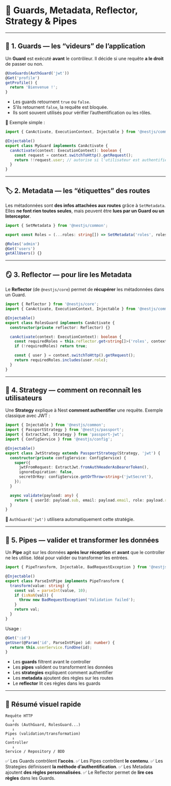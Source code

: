 # 🧭 Guards, Metadata, Reflector, Strategy & Pipes

---

## 🔐 1. Guards — les “videurs” de l’application

Un **Guard** est exécuté **avant** le contrôleur.
Il décide si une requête **a le droit** de passer ou non.

```ts
@UseGuards(AuthGuard('jwt'))
@Get('profile')
getProfile() {
  return 'Bienvenue !';
}
```

* Les guards retournent `true` ou `false`.
* S’ils retournent `false`, la requête est bloquée.
* Ils sont souvent utilisés pour vérifier l’authentification ou les rôles.

📌 Exemple simple :

```ts
import { CanActivate, ExecutionContext, Injectable } from '@nestjs/common';

@Injectable()
export class MyGuard implements CanActivate {
  canActivate(context: ExecutionContext): boolean {
    const request = context.switchToHttp().getRequest();
    return !!request.user; // autorise si l'utilisateur est authentifié
  }
}
```

---

## 🏷 2. Metadata — les “étiquettes” des routes

Les métadonnées sont **des infos attachées aux routes** grâce à `SetMetadata`.
Elles **ne font rien toutes seules**, mais peuvent être **lues par un Guard ou un Interceptor**.

```ts
import { SetMetadata } from '@nestjs/common';

export const Roles = (...roles: string[]) => SetMetadata('roles', roles);

@Roles('admin')
@Get('users')
getAllUsers() {}
```

---

## 🪞 3. Reflector — pour lire les Metadata

Le **Reflector** (de `@nestjs/core`) permet de **récupérer** les métadonnées dans un Guard.

```ts
import { Reflector } from '@nestjs/core';
import { CanActivate, ExecutionContext, Injectable } from '@nestjs/common';

@Injectable()
export class RolesGuard implements CanActivate {
  constructor(private reflector: Reflector) {}

  canActivate(context: ExecutionContext): boolean {
    const requiredRoles = this.reflector.get<string[]>('roles', context.getHandler());
    if (!requiredRoles) return true;

    const { user } = context.switchToHttp().getRequest();
    return requiredRoles.includes(user.role);
  }
}
```

---

## 🧠 4. Strategy — comment on reconnaît les utilisateurs

Une **Strategy** explique à Nest **comment authentifier** une requête.
Exemple classique avec JWT :

```ts
import { Injectable } from '@nestjs/common';
import { PassportStrategy } from '@nestjs/passport';
import { ExtractJwt, Strategy } from 'passport-jwt';
import { ConfigService } from '@nestjs/config';

@Injectable()
export class JwtStrategy extends PassportStrategy(Strategy, 'jwt') {
  constructor(private configService: ConfigService) {
    super({
      jwtFromRequest: ExtractJwt.fromAuthHeaderAsBearerToken(),
      ignoreExpiration: false,
      secretOrKey: configService.getOrThrow<string>('jwtSecret'),
    });
  }

  async validate(payload: any) {
    return { userId: payload.sub, email: payload.email, role: payload.role };
  }
}
```

📌 `AuthGuard('jwt')` utilisera automatiquement cette stratégie.

---

## 🧼 5. Pipes — valider et transformer les données

Un **Pipe** agit sur les données **après leur réception** et **avant** que le controller ne les utilise.
Idéal pour valider ou transformer les entrées.

```ts
import { PipeTransform, Injectable, BadRequestException } from '@nestjs/common';

@Injectable()
export class ParseIntPipe implements PipeTransform {
  transform(value: string) {
    const val = parseInt(value, 10);
    if (isNaN(val)) {
      throw new BadRequestException('Validation failed');
    }
    return val;
  }
}
```

Usage :

```ts
@Get(':id')
getUser(@Param('id', ParseIntPipe) id: number) {
  return this.userService.findOne(id);
}
```

* Les **guards** filtrent avant le controller
* Les **pipes** valident ou transforment les données
* Les **strategies** expliquent comment authentifier
* Les **metadata** ajoutent des règles sur les routes
* Le **reflector** lit ces règles dans les guards

---

## 📝 Résumé visuel rapide

```
Requête HTTP
   ↓
Guards (AuthGuard, RolesGuard...)
   ↓
Pipes (validation/transformation)
   ↓
Controller
   ↓
Service / Repository / BDD
```

✅ Les Guards contrôlent **l’accès**.
✅ Les Pipes contrôlent **le contenu**.
✅ Les Strategies définissent **la méthode d’authentification**.
✅ Les Metadata ajoutent **des règles personnalisées**.
✅ Le Reflector permet de **lire ces règles** dans les Guards.

```
```
